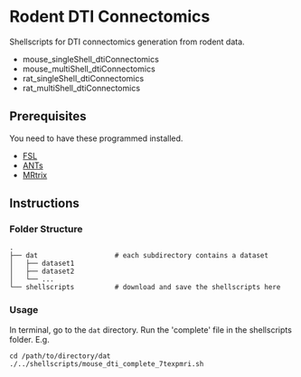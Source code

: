 # Rodent DTI Connectomics

Shellscripts for DTI connectomics generation from rodent data. 
* mouse_singleShell_dtiConnectomics
* mouse_multiShell_dtiConnectomics
* rat_singleShell_dtiConnectomics
* rat_multiShell_dtiConnectomics

## Prerequisites
You need to have these programmed installed.
* [FSL](https://fsl.fmrib.ox.ac.uk/fsl/fslwiki)
* [ANTs](https://github.com/ANTsX/ANTs)
* [MRtrix](https://www.mrtrix.org/)

## Instructions
### Folder Structure
```
.
├── dat                   # each subdirectory contains a dataset
│   ├── dataset1
│   ├── dataset2
│   └── ...
└── shellscripts          # download and save the shellscripts here
```

### Usage
In terminal, go to the `dat` directory. Run the 'complete' file in the shellscripts folder. E.g.
```
cd /path/to/directory/dat
./../shellscripts/mouse_dti_complete_7texpmri.sh
```
